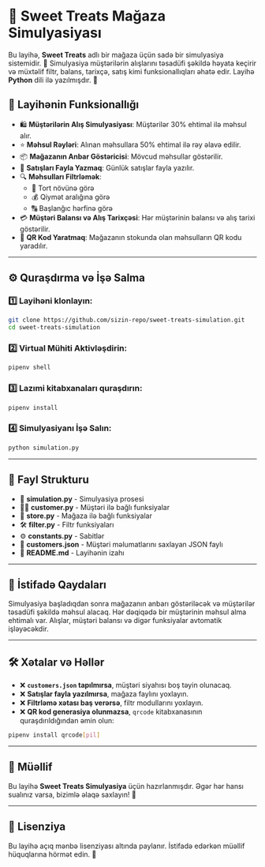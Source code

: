 # 🎂 Sweet Treats Mağaza Simulyasiyası

Bu layihə, **Sweet Treats** adlı bir mağaza üçün sadə bir simulyasiya sistemidir. 🏪 Simulyasiya müştərilərin alışlarını təsadüfi şəkildə həyata keçirir və müxtəlif filtr, balans, tarixçə, satış kimi funksionallıqları əhatə edir. Layihə **Python** dili ilə yazılmışdır. 🐍

## 🚀 Layihənin Funksionallığı
- 🛍 **Müştərilərin Alış Simulyasiyası**: Müştərilər 30% ehtimal ilə məhsul alır.
- ⭐ **Məhsul Rəyləri**: Alınan məhsullara 50% ehtimal ilə rəy əlavə edilir.
- 📦 **Mağazanın Anbar Göstəricisi**: Mövcud məhsullar göstərilir.
- 💾 **Satışları Fayla Yazmaq**: Günlük satışlar fayla yazılır.
- 🔍 **Məhsulları Filtrləmək**:
  - 🍰 Tort növünə görə
  - 💰 Qiymət aralığına görə
  - 🔠 Başlanğıc hərfinə görə
- 💳 **Müştəri Balansı və Alış Tarixçəsi**: Hər müştərinin balansı və alış tarixi göstərilir.
- 📲 **QR Kod Yaratmaq**: Mağazanın stokunda olan məhsulların QR kodu yaradılır.

---
## ⚙️ Quraşdırma və İşə Salma
### 1️⃣ Layihəni klonlayın:
```bash
git clone https://github.com/sizin-repo/sweet-treats-simulation.git
cd sweet-treats-simulation
```

### 2️⃣ Virtual Mühiti Aktivləşdirin:
```bash
pipenv shell
```

### 3️⃣ Lazımi kitabxanaları quraşdırın:
```bash
pipenv install
```

### 4️⃣ Simulyasiyanı İşə Salın:
```bash
python simulation.py
```

---
## 📁 Fayl Strukturu
- 📜 **simulation.py** - Simulyasiya prosesi
- 🧑‍💻 **customer.py** - Müştəri ilə bağlı funksiyalar
- 🏪 **store.py** - Mağaza ilə bağlı funksiyalar
- 🛠 **filter.py** - Filtr funksiyaları
- ⚙️ **constants.py** - Sabitlər
- 📄 **customers.json** - Müştəri məlumatlarını saxlayan JSON faylı
- 📖 **README.md** - Layihənin izahı

---
## 📝 İstifadə Qaydaları
Simulyasiya başladıqdan sonra mağazanın anbarı göstəriləcək və müştərilər təsadüfi şəkildə məhsul alacaq. Hər dəqiqədə bir müştərinin məhsul alma ehtimalı var. Alışlar, müştəri balansı və digər funksiyalar avtomatik işləyəcəkdir.

---
## 🛠 Xətalar və Həllər
- ❌ **`customers.json` tapılmırsa**, müştəri siyahısı boş təyin olunacaq.
- ❌ **Satışlar fayla yazılmırsa**, mağaza faylını yoxlayın.
- ❌ **Filtrləmə xətası baş verərsə**, filtr modullarını yoxlayın.
- ❌ **QR kod generasiya olunmazsa**, `qrcode` kitabxanasının quraşdırıldığından əmin olun:
```bash
pipenv install qrcode[pil]
```

---
## 👤 Müəllif
Bu layihə **Sweet Treats Simulyasiya** üçün hazırlanmışdır. Əgər hər hansı sualınız varsa, bizimlə əlaqə saxlayın! 📩

---
## 📜 Lisenziya
Bu layihə açıq mənbə lisenziyası altında paylanır. İstifadə edərkən müəllif hüquqlarına hörmət edin. 📝

